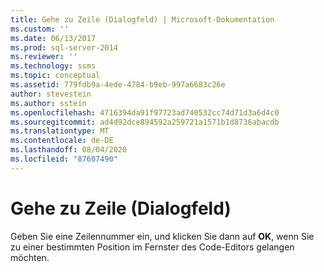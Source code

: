```yaml
---
title: Gehe zu Zeile (Dialogfeld) | Microsoft-Dokumentation
ms.custom: ''
ms.date: 06/13/2017
ms.prod: sql-server-2014
ms.reviewer: ''
ms.technology: ssms
ms.topic: conceptual
ms.assetid: 779fdb9a-4ede-4784-b9eb-997a6683c26e
author: stevestein
ms.author: sstein
ms.openlocfilehash: 4716394da91f97723ad740532cc74d71d3a6d4c0
ms.sourcegitcommit: ad4d92dce894592a259721a1571b1d8736abacdb
ms.translationtype: MT
ms.contentlocale: de-DE
ms.lasthandoff: 08/04/2020
ms.locfileid: "87607490"
---
```

# <a name="go-to-line-dialog-box"></a>Gehe zu Zeile (Dialogfeld)
  Geben Sie eine Zeilennummer ein, und klicken Sie dann auf **OK**, wenn Sie zu einer bestimmten Position im Fernster des Code-Editors gelangen möchten.  
